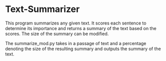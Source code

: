 # Text-Summarizer
This program summarizes any given text. It scores each sentence to determine its importance and returns a summary of the text based on the scores. The size of the summary can be modified.

The summarize_mod.py takes in a passage of text and a percentage denoting the size of the resulting summary and outputs the summary of the text.
